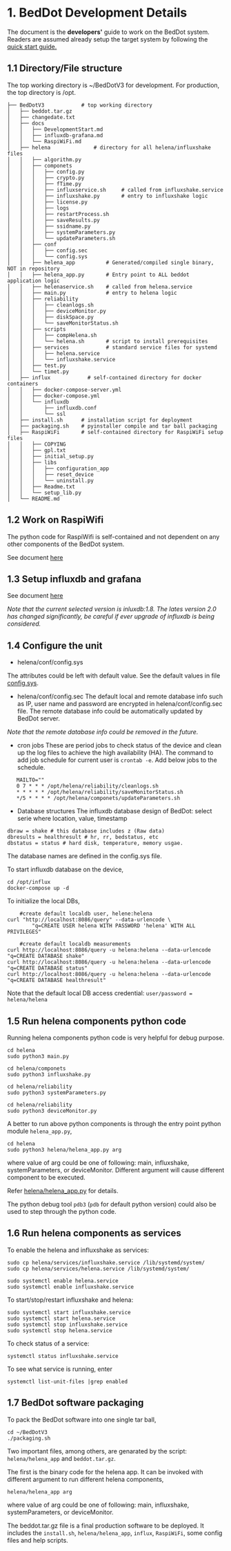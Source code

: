 
# 1. BedDot Development Details

The document is the **developers'**  guide to work on the BedDot system. Readers are assumed already setup the target system by following the [quick start guide.](../README.md)

## 1.1 Directory/File structure

The top working directory is ~/BedDotV3 for development. For production, the top directory is /opt.

```
├── BedDotV3            # top working directory
│   ├── beddot.tar.gz
│   ├── changedate.txt
│   ├── docs
│   │   ├── DevelopmentStart.md
│   │   ├── influxdb-grafana.md
│   │   └── RaspiWiFi.md
│   ├── helena              # directory for all helena/influxshake files
│   │   ├── algorithm.py
│   │   ├── componets
│   │   │   ├── config.py
│   │   │   ├── crypto.py
│   │   │   ├── fTime.py
│   │   │   ├── influxservice.sh     # called from influxshake.service
│   │   │   ├── influxshake.py       # entry to influxshake logic
│   │   │   ├── license.py
│   │   │   ├── logs
│   │   │   ├── restartProcess.sh
│   │   │   ├── saveResults.py
│   │   │   ├── ssidname.py
│   │   │   ├── systemParameters.py
│   │   │   └── updateParameters.sh
│   │   ├── conf
│   │   │   ├── config.sec
│   │   │   └── config.sys
│   │   ├── helena_app          # Generated/compiled single binary, NOT in repository
│   │   ├── helena_app.py       # Entry point to ALL beddot application logic
│   │   ├── helenaservice.sh    # called from helena.service
│   │   ├── main.py             # entry to helena logic
│   │   ├── reliability
│   │   │   ├── cleanlogs.sh
│   │   │   ├── deviceMonitor.py
│   │   │   ├── diskSpace.py
│   │   │   └── saveMonitorStatus.sh
│   │   ├── scripts
│   │   │   ├── compHelena.sh
│   │   │   └── helena.sh       # script to install prerequisites
│   │   ├── services            # standard service files for systemd
│   │   │   ├── helena.service
│   │   │   └── influxshake.service
│   │   ├── test.py
│   │   └── timet.py
│   ├── influx            # self-contained directory for docker containers
│   │   ├── docker-compose-server.yml
│   │   ├── docker-compose.yml
│   │   └── influxdb
│   │       ├── influxdb.conf
│   │       └── ssl
│   ├── install.sh      # installation script for deployment
│   ├── packaging.sh    # pyinstaller compile and tar ball packaging
│   ├── RaspiWiFi       # self-contained directory for RaspiWiFi setup files
│   │   ├── COPYING
│   │   ├── gpl.txt
│   │   ├── initial_setup.py
│   │   ├── libs
│   │   │   ├── configuration_app
│   │   │   ├── reset_device
│   │   │   └── uninstall.py
│   │   ├── Readme.txt
│   │   └── setup_lib.py
│   └── README.md
```

## 1.2 Work on RaspiWifi

The python code for RaspiWifi is self-contained and not dependent on any other components of the BedDot system.

See document [here](docs/RaspiWiFi.md)

## 1.3 Setup influxdb and grafana
See document [here](docs/influxdb-grafana.md)

*Note that the current selected version is inluxdb:1.8. The lates version 2.0 has changed significantly, be careful if ever  upgrade of influxdb is being considered.*

## 1.4 Configure the unit

- helena/conf/config.sys

The attributes could be left with default value.
See the default values in file [config.sys](helena/conf/config.sys).


- helena/conf/config.sec
The default local and remote database info such as IP, user name and password are encrypted in helena/conf/config.sec file. The remote database info could be automatically updated by BedDot server.

*Note that the remote database info could be removed in the future.*

- cron jobs
These are period jobs to check status of the device and clean up the log files to achieve the high availability (HA). The command to add job schedule for current user is `crontab -e`. Add below jobs to the schedule.  
```
   MAILTO=""
   0 7 * * * /opt/helena/reliability/cleanlogs.sh
   * * * * * /opt/helena/reliability/saveMonitorStatus.sh
   */5 * * * * /opt/helena/componets/updateParameters.sh
```
- Database structures
The influxdb database design of BedDot: select serie where location, value, timestamp
```
dbraw = shake # this database includes z (Raw data)
dbresults = healthresult # hr, rr, bedstatus, etc
dbstatus = status # hard disk, temperature, memory usgae.
```
The database names are defined in the config.sys file.

To start influxdb database on the device,
```
cd /opt/influx
docker-compose up -d
```
To initialize the local DBs,
```
    #create default localdb user, helene:helena
curl "http://localhost:8086/query" --data-urlencode \
        "q=CREATE USER helena WITH PASSWORD 'helena' WITH ALL PRIVILEGES"

    #create default localdb measurements
curl http://localhost:8086/query -u helena:helena --data-urlencode "q=CREATE DATABASE shake"
curl http://localhost:8086/query -u helena:helena --data-urlencode "q=CREATE DATABASE status"
curl http://localhost:8086/query -u helena:helena --data-urlencode "q=CREATE DATABASE healthresult"
```
Note that the default local DB access credential: `user/password = helena/helena`

## 1.5 Run helena components python code
Running helena components python code is very helpful for debug purpose. 

```
cd helena
sudo python3 main.py

cd helena/componets
sudo python3 influxshake.py

cd helena/reliability
sudo python3 systemParameters.py

cd helena/reliability
sudo python3 deviceMonitor.py
```
A better to run above python components is through the entry point python module `helena_app.py`,
```
cd helena
sudo python3 helena/helena_app.py arg
```
where value of arg could be one of following: main, influxshake, systemParameters, or deviceMonitor. Different argument will cause different component to be executed.  

Refer [helena/helena_app.py](helena/helena_app.py) for details.

The python debug tool `pdb3` (`pdb` for default python version) could also be used to step through the python code.

## 1.6 Run helena components as services
To enable the helena and influxshake as services:
```
sudo cp helena/services/influxshake.service /lib/systemd/system/
sudo cp helena/services/helena.service /lib/systemd/system/

sudo systemctl enable helena.service
sudo systemctl enable influxshake.service
```
To start/stop/restart influxshake and helena:

```
sudo systemctl start influxshake.service
sudo systemctl start helena.service
sudo systemctl stop influxshake.service
sudo systemctl stop helena.service
```
To check status of a service:
```
systemctl status influxshake.service
```

To see what service is running, enter
```
systemctl list-unit-files |grep enabled
```

## 1.7 BedDot software packaging
To pack the BedDot software into one single tar ball,
```
cd ~/BedDotV3
./packaging.sh
```
Two important files, among others, are genarated by the script: `helena/helena_app` and `beddot.tar.gz`.

The first is the binary code for the helena app. It can be invoked with different argument to run different helena components,
```
helena/helena_app arg
```
where value of arg could be one of following: main, influxshake, systemParameters, or deviceMonitor.  

The beddot.tar.gz file is a final production software to be deployed. It includes the `install.sh`, `helena/helena_app`, `influx`, `RaspiWiFi`, some config files and help scripts.
